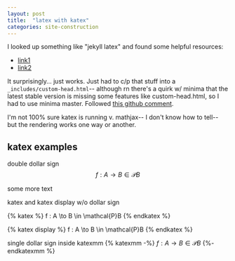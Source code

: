 ```yaml
---
layout: post
title:  "latex with katex"
categories: site-construction
---
```


I looked up something like "jekyll latex"
and found some helpful resources:
- [link1](https://codewrites.me/jekyll/katex/blog/2020/08/26/use-katex-gh-pages/)
- [link2](https://www.xuningyang.com/blog/2021-01-11-katex-with-jekyll/)

It surprisingly… just works.
Just had to c/p that stuff into a `_includes/custom-head.html`--
although rn there's a quirk w/ minima that the latest stable version is missing some features like custom-head.html,
so I had to use minima master.
Followed [this github comment](https://github.com/jekyll/minima/issues/472#issuecomment-588586974).

I'm not 100% sure katex is running v. mathjax--
I don't know how to tell--
but the rendering works one way or another.

## katex examples

double dollar sign
$$f : A \to B \in \mathcal{P}B$$

some more text

katex and katex display w/o dollar sign

{% katex %}
f : A \to B \in \mathcal{P}B
{% endkatex %}

{% katex display %}
f : A \to B \in \mathcal{P}B
{% endkatex %}

single dollar sign inside katexmm
{% katexmm -%}
$f : A \to B \in \mathcal{P}B$
{%- endkatexmm %}

